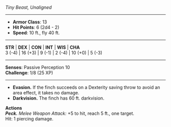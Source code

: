 _Tiny Beast, Unaligned_

---

- **Armor Class**: 13
- **Hit Points**: 6 (2d4 - 2)
- **Speed**: 10 ft., fly 40 ft.

---

**STR** | **DEX** | **CON** | **INT** | **WIS** | **CHA**  
3 (-4) | 16 (+3) | 9 (-1) | 2 (-4) | 10 (+0) | 5 (-3)

---

**Senses**: Passive Perception 10  
**Challenge**: 1/8 (25 XP)

---

- **Evasion.** If the finch succeeds on a Dexterity saving throw to avoid an area effect, it takes no damage.
- **Darkvision.** The finch has 60 ft. darkvision.

**Actions**  
_**Peck.**_ _Melee Weapon Attack:_ +5 to hit, reach 5 ft., one target.  
Hit: 1 piercing damage.